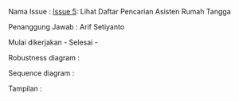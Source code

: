 Nama Issue : [Issue 5](https://code.google.com/p/e-asruta/issues/detail?id=5): 	Lihat Daftar Pencarian Asisten Rumah Tangga

Penanggung Jawab : Arif Setiyanto


Mulai dikerjakan - Selesai -


Robustness diagram :


Sequence diagram :


Tampilan :
